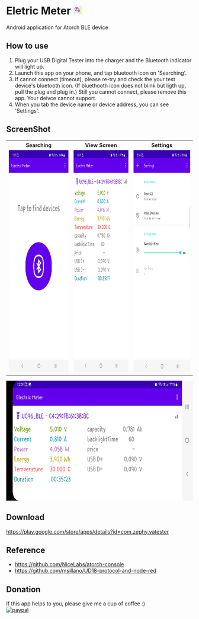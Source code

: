 
# Eletric Meter <img src="ic_playstore.png" width="24">
Android application for Atorch BLE device

## How to use
1. Plug your USB Digital Tester into the charger and the Bluetooth indicator will light up.
2. Launch this app on your phone, and tap bluetooth icon on 'Searching'.
3. If cannot connect (timeout), please re-try and check the your test device's bluetooth icon.
 (If bluethooth icon does not blink but ligth up, pull the plug and plug in.)
 Still you cannot connect, please remove this app. Your deivce cannot support.
4. When you tab the device name or device address, you can see 'Settings'.

## ScreenShot
<table>
  <tr>
    <th>Searching</th>
    <th>View Screen</th>
    <th>Settings</th>
  </tr>
  <tr>
    <td><img src="https://github.com/zephy-lee/ElectricMeter/blob/main/searching_Electric_Meter.jpg" width="324" height="600"/></td>
    <td><img src="https://github.com/zephy-lee/ElectricMeter/blob/main/portrait_Electric_Meter.jpg" width="324" height="600"/></td>
    <td><img src="https://github.com/zephy-lee/ElectricMeter/blob/main/settings_Electric_Meter.png" width="324" height="600"/></td>
  </tr></table>
<img src="https://github.com/zephy-lee/ElectricMeter/blob/main/land_Electric_Meter.jpg" width="702" height="324"/>

## Download
<https://play.google.com/store/apps/details?id=com.zephy.vatester>

## Reference
- <https://github.com/NiceLabs/atorch-console>
- <https://github.com/msillano/UD18-protocol-and-node-red>

## Donation

If this app helps to you, please give me a cup of coffee :) <br>
[![paypal](https://www.paypalobjects.com/en_US/i/btn/btn_donateCC_LG.gif)](https://zephy-lee.github.io/ElectricMeter/d_pp.html)
